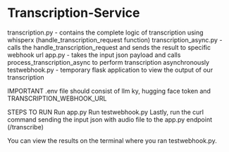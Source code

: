 # Transcription-Service

transcription.py - contains the complete logic of transcription using whisperx (handle_transcription_request function)
transcription_async.py - calls the handle_transcription_request and sends the result to specific webhook url
app.py - takes the input json payload and calls process_transcription_async to perform transcription asynchronously
testwebhook.py - temporary flask application to view the output of our transcription


IMPORTANT
.env file should consist of llm ky, hugging face token and TRANSCRIPTION_WEBHOOK_URL

STEPS TO RUN
Run app.py
Run testwebhook.py
Lastly, run the curl command sending the input json with audio file to the app.py endpoint (/transcribe)

You can view the results on the terminal where you ran testwebhook.py.

